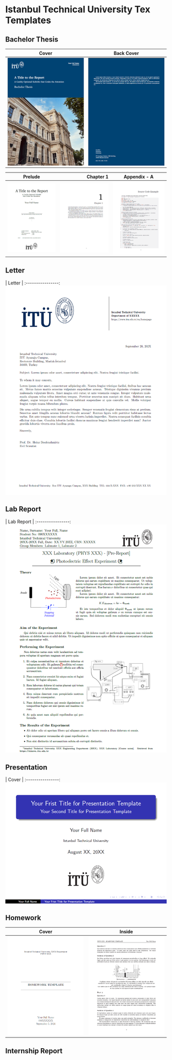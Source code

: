 # Istanbul Technical University Tex Templates

## Bachelor Thesis

| Cover       |  Back Cover |
:----------------:|:---------------------:
![](readme_pics/bachelor_thesis/cover.png) | ![](readme_pics/bachelor_thesis/back_cover.png)

|   Prelude  |  Chapter 1 |  Appendix - A |
:----------------:|----------------:|:---------------------:
![](readme_pics/bachelor_thesis/prelude.png) | ![](readme_pics/bachelor_thesis/chapter1.png) | ![](readme_pics/bachelor_thesis/appendix_a.png)

## Letter

|  Letter     |
:----------------:
![](readme_pics/letter/letter.png)

## Lab Report

|  Lab Report     |
:----------------:
![](readme_pics/lab_report/report.png)

## Presentation

|  Cover     |
:----------------:
![](readme_pics/presentation/cover.png)

## Homework

| Cover       |  Inside |
:----------------:|:---------------------:
![](readme_pics/homework/cover.png) | ![](readme_pics/homework/inside.png)

## Internship Report
